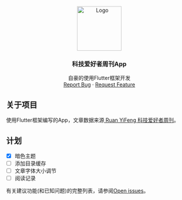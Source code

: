 <!-- Improved compatibility of back to top link: See: https://github.com/othneildrew/Best-README-Template/pull/73 -->
<a name="readme-top"></a>
<!--
*** Thanks for checking out the Best-README-Template. If you have a suggestion
*** that would make this better, please fork the repo and create a pull request
*** or simply open an issue with the tag "enhancement".
*** Don't forget to give the project a star!
*** Thanks again! Now go create something AMAZING! :D
-->

<!-- PROJECT LOGO -->
<br />
<div align="center">
  <a href="https://github.com/othneildrew/Best-README-Template">
    <img src="https://github.com/JeffersonHuang/Weekly/assets/47512530/70e81b95-5b60-4115-800d-ce82903002a5" alt="Logo" width="120" height="120">
  </a>

  <h3 align="center">科技爱好者周刊App</h3>

  <p align="center">
    自豪的使用Flutter框架开发
    <br />
    <a href="https://github.com/JeffersonHuang/Weekly/issues/new?labels=bug&template=bug-report---.md">Report Bug</a>
    ·
    <a href="https://github.com/JeffersonHuang/Weekly/issues/new?labels=enhancement&template=feature-request---.md">Request Feature</a>
  </p>
</div>



<!-- ABOUT THE PROJECT -->
## 关于项目

使用Flutter框架编写的App，文章数据来源[
Ruan YiFeng 科技爱好者周刊](https://github.com/ruanyf/weekly?tab=readme-ov-file)。



<!-- ROADMAP -->
## 计划

- [x] 暗色主题
- [ ] 添加目录缓存
- [ ] 文章字体大小调节
- [ ] 阅读记录

有关建议功能(和已知问题)的完整列表，请参阅[Open issues](https://github.com/JeffersonHuang/Weekly/issues)。
